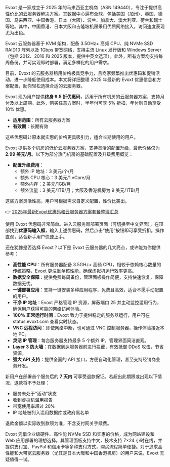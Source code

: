 
Evoxt 是一家成立于 2025 年的马来西亚主机商（ASN 149440），专注于提供高性价比的云服务器解决方案。其数据中心遍布全球，包括美国（加州）、英国、德国、马来西亚、中国香港、日本（大阪）、波兰、加拿大、澳大利亚、荷兰和瑞士等地。其中，中国香港、日本大阪和吉隆坡机房采用优质网络接入，访问速度表现尤为出色。

Evoxt 云服务器基于 KVM 架构，配备 3.5GHz+ 高频 CPU、纯 NVMe SSD RAID10 阵列以及 1Gbps 带宽网络，支持主流 Linux 发行版和 Windows Server（包括 2012、2016 和 2025 版本，提供中英文选项）。此外，所有方案均支持每周备份，并可实现即时部署，满足多样化的用户需求。

目前，Evoxt 的云服务器租用价格极具竞争力，且商家频繁推出优惠码和促销活动，进一步降低使用成本。本文将详细整理 2025 年最新的 Evoxt 优惠信息和方案配置，助你轻松选择合适的云服务器。


Evoxt 现为用户提供**终身 9.5 折优惠码**，适用于所有机房的云服务器方案，支持月付及以上周期。此外，购买任意方案时，半年付可享 5% 折扣，年付则自动享受 10% 优惠。

- **适用范围**：所有云服务器方案  
- **有效期**：长期有效  

这些优惠码让原本就实惠的价格更具吸引力，适合长期使用的用户。


Evoxt 提供多个机房的低价云服务器方案，支持灵活的配置升级，最低价格仅为 **2.99 美元/月**。以下为部分热门机房的基础配置及升级费用概览：


- **配置升级费用**：
  - 额外 IP 地址：3 美元/个/月  
  - 额外 CPU 核心：3 美元/1 vCore/月  
  - 额外内存：2 美元/1GB/月  
  - 额外流量：3 美元/1TB/月；大阪及香港机房为 9 美元/1TB/月  

这些方案灵活性高，用户可根据需求自定义配置，性价比突出。

👉 [2025年最新Evoxt优惠码和云服务器方案套餐整理汇总](https://bit.ly/evoxt)


使用 Evoxt 优惠码非常简单。进入云服务器部署页面（可切换至中文界面），在顶部找到**优惠码输入框**，输入上述优惠码，然后点击“使用”按钮即可享受折扣。操作直观，适合新手用户快速上手。


还在犹豫是否选择 Evoxt？以下是 Evoxt 云服务器的几大亮点，或许能为你提供参考：

- **高性能 CPU**：所有服务器配备 3.5GHz+ 高频 CPU，相较于依赖核心数量的传统策略，Evoxt 更注重单核性能，确保虚拟机运行效率更高。  
- **数据安全保障**：提供免费每周备份，管理面板操作简便，支持快速恢复，保障数据无忧。  
- **一键部署应用**：支持一键安装多种应用程序，免费且高效，适合不愿手动配置的用户。  
- **干净 IP 地址**：Evoxt 严格管理 IP 资源，屏蔽端口 25 并主动监控滥用行为，确保用户获得可靠的网络访问体验。  
- **100% 正常运行时间**：Evoxt 致力于提供稳定的服务器运行，用户可在 status.evoxt.com 查看实时状态。  
- **VNC 远程访问**：即使网络中断，也可通过 VNC 控制服务器，操作体验接近本地 PC。  
- **灵活 IP 管理**：每台服务器支持最多 5 个额外 IP，管理界面简洁直观。  
- **Layer 3 防火墙**：在数据到达服务器前进行拦截，有效抵御 DDoS 攻击，节省资源。  
- **强大 API 支持**：提供全面的 API 接口，方便自动化管理，甚至支持经销商业务开发。


新用户在部署首个服务后的 **7 天内** 可享受退款保证。若超出此期限或出现以下情况，退款将不予处理：

- 服务未处于“活动”状态  
- 收到虚拟机滥用报告  
- 带宽使用率超过 20%  
- IP 地址被列入滥用数据库或政府黑名单  

退款金额以实际收到款项为准，不含支付网关手续费。


Evoxt 凭借企业级硬件、高性能 NVMe SSD 和实惠的价格，成为网站建设和 Web 应用部署的理想选择。其管理面板支持中文，技术支持 7×24 小时在线，并提供支付宝、PayPal 和信用卡等多种支付方式，购买流程简单便捷。对于追求高性能和大带宽云服务器（尤其是日本大阪和中国香港机房）的用户来说，Evoxt 无疑值得一试。
